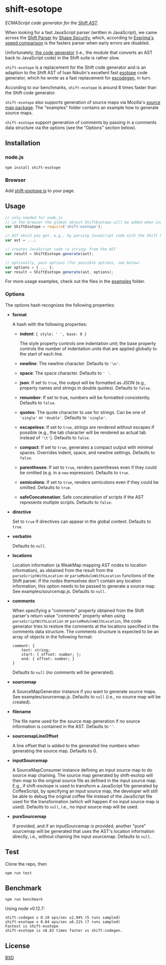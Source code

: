 # shift-esotope
*ECMAScript code generator for the [Shift AST](http://shift-ast.org/).*

When looking for a fast JavaScript parser (written in JavaScript), we came across the [Shift Parser](http://shift-ast.org/parser.html) by [Shape Security](http://engineering.shapesecurity.com/), which, according to [Esprima's speed comparison](http://esprima.org/test/compare.html) is the fasters parser when early errors are disabled.

Unfortunately, [the code generator](http://shift-ast.org/codegen.html) (i.e., the module that converts an AST back to JavaScript code) in the Shift suite is rather slow.

```shift-esotope``` is a replacement for the Shift code generator and is an adaption to the Shift AST of Ivan Nikulin's excellent fast [esotope](https://github.com/inikulin/esotope) code generator, which he wrote as a fast replacement for [escodegen](https://github.com/estools/escodegen), in turn.

According to our benchmarks, ```shift-esotope``` is around 8 times faster than the Shift code generator.

```shift-esotope``` also supports generation of source maps via Mozilla's [source map package](https://github.com/mozilla/source-map). The "examples" folder contains an example how to generate source maps.

```shift-esotope``` support generation of comments by passing in a comments data structure via the options (see the "Options" section below).

## Installation
### node.js
```
npm install shift-esotope
```

### Browser
Add [shift-esotope.js](https://raw.githubusercontent.com/vnmc/shift-esotope/master/src/shift-esotope.js) to your page.

## Usage

```javascript
// only needed for node.js
// in the browser the global object ShiftEsotope will be added when including the script
var ShiftEsotope = require('shift-esotope'); 

// AST which you get, e.g., by parsing JavaScript code with the Shift Parser
var ast = ...;

// creates JavaScript code (a string) from the AST
var result = ShiftEsotope.generate(ast);

// optionally, pass options (for possible options, see below)
var options = { ... };
var result = ShiftEsotope.generate(ast, options);
```

For more usage examples, check out the files in the [examples](https://github.com/vnmc/shift-esotope/tree/master/examples) folder.

### Options

The options hash recognizes the following properties:

* **format**

	A hash with the following properties:
	
	* **indent**: ```{ style: ' ', base: 0 }```
		
		The style property controls one indentation unit; the base property controls the number of indentation units that are applied globally to the start of each line.
		
	* **newline**: The newline character. Defaults to ```'\n'```.
	* **space**: The space character. Defaults to ```' '```.
	* **json**: If set to ```true```, the output will be formatted as JSON (e.g., property names and strings in double quotes). Defaults to ```false```.
	* **renumber**: If set to true, numbers will be formatted consistently. Defaults to ```false```.
	* **quotes**: The quote character to use for strings. Can be one of ```'single'``` or ```'double'```. Defaults to ```'single'```.
	* **escapeless**: If set to ```true```, strings are rendered without escapes if possible (e.g., the tab character will be rendered as actual tab instead of ```'\t'```). Defaults to ```false```.
	* **compact**: If set to ```true```, generates a compact output with minimal spaces. Overrides indent, space, and newline settings. Defaults to ```false```.
	* **parentheses**: If set to ```true```, renders parentheses even if they could be omitted (e.g. in a ```new``` expression). Defaults to ```true```.
	* **semicolons**: If set to ```true```, renders semicolons even if they could be omitted. Defaults to ```true```.
	* **safeConcatenation**: Safe concatenation of scripts if the AST represents multiple scripts. Defaults to ```false```.

* **directive**

	Set to ```true``` if directives can appear in the global context. Defaults to ```true```.

* **verbatim**

	Defaults to ```null```.

* **locations**

	Location information (a WeakMap mapping AST nodes to location information), as obtained from the result from the ```parseScriptWithLocation``` or ```parseModuleWithLocation``` functions of the Shift parser. If the nodes themselves don't contain any location information, this option needs to be passed to generate a source map. See examples/sourcemap.js.
	Defaults to ```null```.

* **comments**

	When specifying a "comments" property obtained from the Shift parser's return value "comments" property when using ```parseScriptWithLocation``` or ```parseModuleWithLocation```, the code generator tries to restore the comments at the locations specified in the comments data structure.
	The comments structure is expected to be an array of objects in the following format:

	```
	comment: {
		text: string;
		start: { offset: number; };
		end: { offset: number; }
	}
	```

	Defaults to ```null``` (no comments will be generated).

* **sourcemap**

	A SourceMapGenerator instance if you want to generate source maps. See examples/sourcemap.js. Defaults to ```null``` (i.e., no source map will be created).

* **filename**

	The file name used for the source map generation if no source information is contained in the AST. Defaults to ```''```.

* **sourcemapLineOffset**

	A line offset that is added to the generated line numbers when generating the source map.
	Defaults to 0.

* **inputSourcemap**

	A SourceMapConsumer instance defining an input source map to do source map chaining.
	The source map generated by shift-esotop will then map to the original source file
	as defined in the input source map.
	E.g., if shift-esotope is used to transform a JavaScript file generated by CoffeeScript,
	by specifying an input source map, the developer will still be able to debug the original
	coffee file instead of the JavaScript file used for the transformation (which will happen
	if no input source map is used).
	Defaults to ```null```, i.e., no input source map will be used.

* **pureSourcemap**

	If provided, and if an inputSourcemap is provided, another "pure" sourcemap will be generated that uses the AST's location information directly, i.e., without chaining the input sourcemap.
	Defaults to ```null```.


## Test
Clone the repo, then

```
npm run test
```

## Benchmark
```
npm run benchmark
```

Using node v0.12.7:
```
shift-codegen x 0.10 ops/sec ±2.94% (5 runs sampled)
shift-esotope x 0.84 ops/sec ±6.21% (7 runs sampled)
Fastest is shift-esotope
shift-esotope is x8.83 times faster vs shift-codegen.
```

## License

[BSD](https://raw.githubusercontent.com/vnmc/shift-esotope/master/LICENSE)
